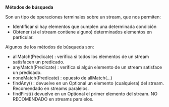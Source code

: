 **Métodos de búsqueda**

Son un tipo de operaciones terminales sobre un stream, que nos permiten:

- Identificar si hay elementos que cumplen una determinada condición
- Obtener (si el stream contiene alguno) determinados elementos en particular.

Algunos de los métodos de búsqueda son:

- allMatch(Predicate<T>) : verifica si todos los elementos de un stream satisfacen un predicado.
- anyMatch(Predicate<T>) : verifica si algún elemento de un stream satisface un predicado.
- noneMatch(Predicate<T>) : opuesto de allMatch(…)
- findAny() : devuelve en un Optional<T> un elemento (cualquiera) del stream. Recomendado en streams paralelos.
- findFirst() devuelve en un Optional<T> el primer elemento del stream. NO RECOMENDADO en streams paralelos.


